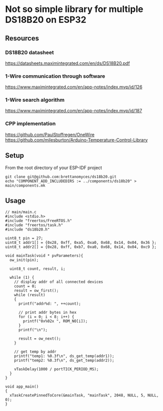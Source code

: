 # Not so simple library for multiple DS18B20 on ESP32

## Resources

### DS18B20 datasheet

https://datasheets.maximintegrated.com/en/ds/DS18B20.pdf

### 1-Wire communication through software

https://www.maximintegrated.com/en/app-notes/index.mvp/id/126

### 1-Wire search algorithm

https://www.maximintegrated.com/en/app-notes/index.mvp/id/187

### CPP implementation

https://github.com/PaulStoffregen/OneWire
https://github.com/milesburton/Arduino-Temperature-Control-Library

## Setup

From the root directory of your ESP-IDF project

```
git clone git@github.com:brettanomyces/ds18b20.git
echo "COMPONENT_ADD_INCLUDEDIRS := ../components/ds18b20" > main/components.mk
```

## Usage

```
// main/main.c
#include <stdio.h>
#include "freertos/FreeRTOS.h"
#include "freertos/task.h"
#include "ds18b20.h"

uint8_t pin = 27;
uint8_t addr1[] = {0x28, 0xff, 0xa5, 0xa0, 0x68, 0x14, 0x04, 0x36 };
uint8_t addr2[] = {0x28, 0xff, 0xb7, 0xa0, 0x68, 0x14, 0x04, 0xc9 };

void mainTask(void * pvParameters){
  ow_init(pin);

  uint8_t count, result, i;

  while (1) {
    // display addr of all connected devices
    count = 0;
    result = ow_first();
    while (result)
    {
      printf("addr%d: ", ++count);

      // print addr bytes in hex
      for (i = 0; i < 8; i++) {
        printf("0x%02x ", ROM_NO[i]);
      }
      printf("\n");

      result = ow_next();
    }

    // get temp by addr
    printf("temp1: %0.3f\n", ds_get_temp(addr1));
    printf("temp2: %0.3f\n", ds_get_temp(addr2));

    vTaskDelay(1000 / portTICK_PERIOD_MS);
  }
}

void app_main()
{
  xTaskCreatePinnedToCore(&mainTask, "mainTask", 2048, NULL, 5, NULL, 0);
}
```
